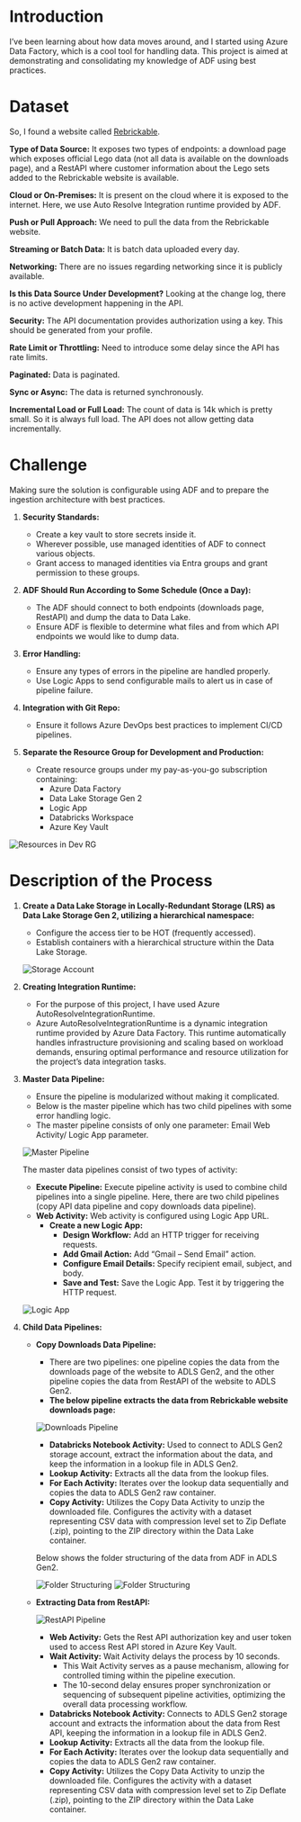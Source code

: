 # Introduction 
I’ve been learning about how data moves around, and I started using Azure Data Factory, which is a cool tool for handling data. This project is aimed at demonstrating and consolidating my knowledge of ADF using best practices.

# Dataset
So, I found a website called [Rebrickable](https://rebrickable.com/).

**Type of Data Source:** It exposes two types of endpoints: a download page which exposes official Lego data (not all data is available on the downloads page), and a RestAPI where customer information about the Lego sets added to the Rebrickable website is available.

**Cloud or On-Premises:** It is present on the cloud where it is exposed to the internet. Here, we use Auto Resolve Integration runtime provided by ADF.

**Push or Pull Approach:** We need to pull the data from the Rebrickable website.

**Streaming or Batch Data:** It is batch data uploaded every day.

**Networking:** There are no issues regarding networking since it is publicly available.

**Is this Data Source Under Development?** Looking at the change log, there is no active development happening in the API.

**Security:** The API documentation provides authorization using a key. This should be generated from your profile.

**Rate Limit or Throttling:** Need to introduce some delay since the API has rate limits.

**Paginated:** Data is paginated.

**Sync or Async:** The data is returned synchronously.

**Incremental Load or Full Load:** The count of data is 14k which is pretty small. So it is always full load. The API does not allow getting data incrementally.

# Challenge
Making sure the solution is configurable using ADF and to prepare the ingestion architecture with best practices.

1. **Security Standards:**
   - Create a key vault to store secrets inside it.
   - Wherever possible, use managed identities of ADF to connect various objects.
   - Grant access to managed identities via Entra groups and grant permission to these groups.

2. **ADF Should Run According to Some Schedule (Once a Day):**
   - The ADF should connect to both endpoints (downloads page, RestAPI) and dump the data to Data Lake.
   - Ensure ADF is flexible to determine what files and from which API endpoints we would like to dump data.

3. **Error Handling:**
   - Ensure any types of errors in the pipeline are handled properly.
   - Use Logic Apps to send configurable mails to alert us in case of pipeline failure.

4. **Integration with Git Repo:**
   - Ensure it follows Azure DevOps best practices to implement CI/CD pipelines.

5. **Separate the Resource Group for Development and Production:**
   - Create resource groups under my pay-as-you-go subscription containing:
     - Azure Data Factory
     - Data Lake Storage Gen 2
     - Logic App
     - Databricks Workspace
     - Azure Key Vault

![Resources in Dev RG](https://github.com/geetanjalich/Rebrickable-ingestion/assets/79563879/2846cc4d-c180-4c66-97ad-b4bff917ce47)

# Description of the Process

1. **Create a Data Lake Storage in Locally-Redundant Storage (LRS) as Data Lake Storage Gen 2, utilizing a hierarchical namespace:**
   - Configure the access tier to be HOT (frequently accessed).
   - Establish containers with a hierarchical structure within the Data Lake Storage.
   
   ![Storage Account](https://github.com/geetanjalich/Rebrickable-ingestion/assets/79563879/7d3c7bf5-c2b4-4f2b-80a7-d83ba6c4c0ee)

2. **Creating Integration Runtime:**
   - For the purpose of this project, I have used Azure AutoResolveIntegrationRuntime.
   - Azure AutoResolveIntegrationRuntime is a dynamic integration runtime provided by Azure Data Factory. This runtime automatically handles infrastructure provisioning and scaling based on workload demands, ensuring optimal performance and resource utilization for the project’s data integration tasks.

3. **Master Data Pipeline:**
   - Ensure the pipeline is modularized without making it complicated. 
   - Below is the master pipeline which has two child pipelines with some error handling logic.
   - The master pipeline consists of only one parameter: Email Web Activity/ Logic App parameter.

   ![Master Pipeline](https://github.com/geetanjalich/Rebrickable-ingestion/assets/79563879/e1716597-0040-40f3-880d-d4e233f0bed5)

   The master data pipelines consist of two types of activity:
   - **Execute Pipeline:** Execute pipeline activity is used to combine child pipelines into a single pipeline. Here, there are two child pipelines (copy API data pipeline and copy downloads data pipeline).
   - **Web Activity:** Web activity is configured using Logic App URL. 
     - **Create a new Logic App:**
       - **Design Workflow:** Add an HTTP trigger for receiving requests.
       - **Add Gmail Action:** Add “Gmail – Send Email” action.
       - **Configure Email Details:** Specify recipient email, subject, and body.
       - **Save and Test:** Save the Logic App. Test it by triggering the HTTP request.

   ![Logic App](https://github.com/geetanjalich/Rebrickable-ingestion/assets/79563879/1299c29d-7cb0-4a0d-ace9-b1d1e84b37c1)

4. **Child Data Pipelines:**
   - **Copy Downloads Data Pipeline:**
     - There are two pipelines: one pipeline copies the data from the downloads page of the website to ADLS Gen2, and the other pipeline copies the data from RestAPI of the website to ADLS Gen2.
     - **The below pipeline extracts the data from Rebrickable website downloads page:**

     ![Downloads Pipeline](https://github.com/geetanjalich/Rebrickable-ingestion/assets/79563879/5326bf65-0ab1-4758-b3db-6b76957d807d)
   
     - **Databricks Notebook Activity:** Used to connect to ADLS Gen2 storage account, extract the information about the data, and keep the information in a lookup file in ADLS Gen2.
     - **Lookup Activity:** Extracts all the data from the lookup files.
     - **For Each Activity:** Iterates over the lookup data sequentially and copies the data to ADLS Gen2 raw container.
     - **Copy Activity:** Utilizes the Copy Data Activity to unzip the downloaded file. Configures the activity with a dataset representing CSV data with compression level set to Zip Deflate (.zip), pointing to the ZIP directory within the Data Lake container.

     Below shows the folder structuring of the data from ADF in ADLS Gen2.

     ![Folder Structuring](https://github.com/geetanjalich/Rebrickable-ingestion/assets/79563879/0b8cb27d-ec07-43c6-b3ca-140475e55c2d)
     ![Folder Structuring](https://github.com/geetanjalich/Rebrickable-ingestion/assets/79563879/3a255e46-bfef-4b36-8173-8674270291d8)

   - **Extracting Data from RestAPI:**

     ![RestAPI Pipeline](https://github.com/geetanjalich/Rebrickable-ingestion/assets/79563879/ec9f742c-489e-4ebf-8145-9e599e70b9b4)

     - **Web Activity:** Gets the Rest API authorization key and user token used to access Rest API stored in Azure Key Vault.
     - **Wait Activity:** Wait Activity delays the process by 10 seconds.
       - This Wait Activity serves as a pause mechanism, allowing for controlled timing within the pipeline execution.
       - The 10-second delay ensures proper synchronization or sequencing of subsequent pipeline activities, optimizing the overall data processing workflow.
     - **Databricks Notebook Activity:** Connects to ADLS Gen2 storage account and extracts the information about the data from Rest API, keeping the information in a lookup file in ADLS Gen2.
     - **Lookup Activity:** Extracts all the data from the lookup file.
     - **For Each Activity:** Iterates over the lookup data sequentially and copies the data to ADLS Gen2 raw container.
     - **Copy Activity:** Utilizes the Copy Data Activity to unzip the downloaded file. Configures the activity with a dataset representing CSV data with compression level set to Zip Deflate (.zip), pointing to the ZIP directory within the Data Lake container.
